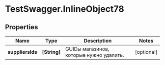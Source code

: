 # TestSwagger.InlineObject78

## Properties

Name | Type | Description | Notes
------------ | ------------- | ------------- | -------------
**suppliersIds** | **[String]** | GUIDы магазинов, которые нужно удалить. | [optional] 


